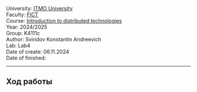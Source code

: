 University: [ITMO University](https://itmo.ru/ru/)</br>
Faculty: [FICT](https://fict.itmo.ru)</br>
Course: [Introduction to distributed technologies](https://github.com/itmo-ict-faculty/introduction-to-distributed-technologies)</br>
Year: 2024/2025</br>
Group: K4111c</br>
Author: Sviridov Konstantin Andreevich</br>
Lab: Lab4</br>
Date of create: 06.11.2024</br>
Date of finished:

---

## Ход работы
